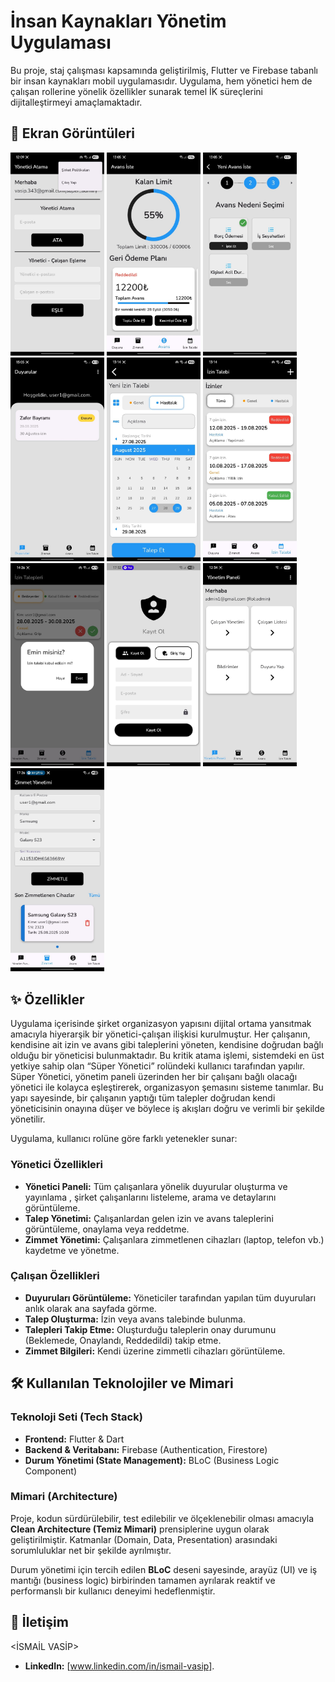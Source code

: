 # İnsan Kaynakları Yönetim Uygulaması

Bu proje, staj çalışması kapsamında geliştirilmiş, Flutter ve Firebase tabanlı bir insan kaynakları  mobil uygulamasıdır. Uygulama, hem yönetici hem de çalışan rollerine yönelik özellikler sunarak temel İK süreçlerini dijitalleştirmeyi amaçlamaktadır.

## 📱 Ekran Görüntüleri

<p float="left">
  <img src="assets/app/super.jpg" width="150" />
  <img src="assets/app/avans.jpg" width="150" />
  <img src="assets/app/avans2.jpg" width="150" />
  <img src="assets/app/duyuru.jpg" width="150" />
  <img src="assets/app/izin.jpg" width="150" />
  <img src="assets/app/izin2.jpg" width="150" />
  <img src="assets/app/izin3.jpg" width="150" />
  <img src="assets/app/login.jpg" width="150" />
  <img src="assets/app/panel.jpg" width="150" />
  <img src="assets/app/zimmet.jpg" width="150" />
</p>

## ✨ Özellikler

Uygulama içerisinde şirket organizasyon yapısını dijital ortama yansıtmak amacıyla hiyerarşik bir yönetici-çalışan ilişkisi kurulmuştur. Her çalışanın, kendisine ait izin ve avans gibi taleplerini yöneten, kendisine doğrudan bağlı olduğu bir yöneticisi bulunmaktadır. Bu kritik atama işlemi, sistemdeki en üst yetkiye sahip olan “Süper Yönetici” rolündeki kullanıcı tarafından yapılır. Süper Yönetici, yönetim paneli üzerinden her bir çalışanı bağlı olacağı yönetici ile kolayca eşleştirerek, organizasyon şemasını sisteme tanımlar. Bu yapı sayesinde, bir çalışanın yaptığı tüm talepler doğrudan kendi yöneticisinin onayına düşer ve böylece iş akışları doğru ve verimli bir şekilde yönetilir.

Uygulama, kullanıcı rolüne göre farklı yetenekler sunar:

### **Yönetici Özellikleri**
- **Yönetici Paneli:** Tüm çalışanlara yönelik duyurular oluşturma ve yayınlama , şirket çalışanlarını listeleme, arama ve detaylarını görüntüleme.
- **Talep Yönetimi:** Çalışanlardan gelen izin ve avans taleplerini görüntüleme, onaylama veya reddetme.
- **Zimmet Yönetimi:** Çalışanlara zimmetlenen cihazları (laptop, telefon vb.) kaydetme ve yönetme.

### **Çalışan Özellikleri**
- **Duyuruları Görüntüleme:** Yöneticiler tarafından yapılan tüm duyuruları anlık olarak ana sayfada görme.
- **Talep Oluşturma:** İzin veya avans talebinde bulunma.
- **Talepleri Takip Etme:** Oluşturduğu taleplerin onay durumunu (Beklemede, Onaylandı, Reddedildi) takip etme.
- **Zimmet Bilgileri:** Kendi üzerine zimmetli cihazları görüntüleme.

## 🛠️ Kullanılan Teknolojiler ve Mimari

### **Teknoloji Seti (Tech Stack)**
- **Frontend:** Flutter & Dart
- **Backend & Veritabanı:** Firebase (Authentication, Firestore)
- **Durum Yönetimi (State Management):** BLoC (Business Logic Component)

### **Mimari (Architecture)**
Proje, kodun sürdürülebilir, test edilebilir ve ölçeklenebilir olması amacıyla **Clean Architecture (Temiz Mimari)** prensiplerine uygun olarak geliştirilmiştir. Katmanlar (Domain, Data, Presentation) arasındaki sorumluluklar net bir şekilde ayrılmıştır.

Durum yönetimi için tercih edilen **BLoC** deseni sayesinde, arayüz (UI) ve iş mantığı (business logic) birbirinden tamamen ayrılarak reaktif ve performanslı bir kullanıcı deneyimi hedeflenmiştir.

## 👤 İletişim

<İSMAİL VASİP>

- **LinkedIn:** [www.linkedin.com/in/ismail-vasip].
